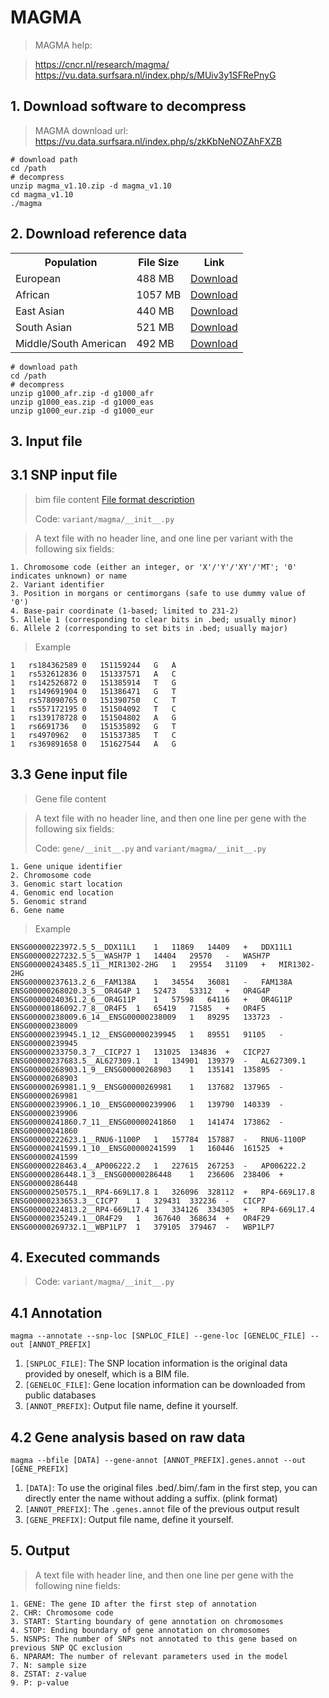 # MAGMA

> MAGMA help:

> https://cncr.nl/research/magma/
> https://vu.data.surfsara.nl/index.php/s/MUiv3y1SFRePnyG


## 1. Download software to decompress

> MAGMA download url: https://vu.data.surfsara.nl/index.php/s/zkKbNeNOZAhFXZB

```shell
# download path
cd /path
# decompress
unzip magma_v1.10.zip -d magma_v1.10
cd magma_v1.10
./magma
```

## 2. Download reference data

<table class="table table-striped">
    <tbody>
        <tr>
            <th>Population</th>
            <th>File Size</th>
            <th>Link</th>
        </tr>
        <tr>
            <td>European</td>
            <td>488 MB</td>
            <td><a href="https://vu.data.surfsara.nl/index.php/s/VZNByNwpD8qqINe" target="_blank" rel="noopener noreferrer">Download</a></td>
        </tr>
        <tr>
            <td>African</td>
            <td>1057 MB</td>
            <td><a href="https://vu.data.surfsara.nl/index.php/s/ePXET6IWVTwTes4" target="_blank" rel="noopener noreferrer">Download</a></td>
        </tr>
        <tr>
            <td>East Asian</td>
            <td>440 MB</td>
            <td><a href="https://vu.data.surfsara.nl/index.php/s/dz6PYdKOi3xVqHn" target="_blank" rel="noopener noreferrer">Download</a></td>
            </tr>
        <tr>
            <td>South Asian</td>
            <td>521 MB</td>
            <td><a href="https://vu.data.surfsara.nl/index.php/s/C6UkTV5nuFo8cJC" target="_blank" rel="noopener noreferrer">Download</a></td>
        </tr>
        <tr>
            <td>Middle/South American</td>
            <td>492 MB</td>
            <td><a href="https://vu.data.surfsara.nl/index.php/s/TXDEm70eEO7AgOb" target="_blank" rel="noopener noreferrer">Download</a></td>
        </tr>
    </tbody>
</table>

```shell
# download path
cd /path
# decompress
unzip g1000_afr.zip -d g1000_afr
unzip g1000_eas.zip -d g1000_eas
unzip g1000_eur.zip -d g1000_eur
```

## 3. Input file

## 3.1 SNP input file

> bim file content
> [File format description](http://www.cog-genomics.org/plink/1.9/formats#map)
>
> Code: `variant/magma/__init__.py`

> A text file with no header line, and one line per variant with the following six fields:

    1. Chromosome code (either an integer, or 'X'/'Y'/'XY'/'MT'; '0' indicates unknown) or name
    2. Variant identifier
    3. Position in morgans or centimorgans (safe to use dummy value of '0')
    4. Base-pair coordinate (1-based; limited to 231-2)
    5. Allele 1 (corresponding to clear bits in .bed; usually minor)
    6. Allele 2 (corresponding to set bits in .bed; usually major)

> Example

```bim
1	rs184362589	0	151159244	G	A
1	rs532612836	0	151337571	A	C
1	rs142526872	0	151385914	T	G
1	rs149691904	0	151386471	G	T
1	rs578090765	0	151390750	C	T
1	rs557172195	0	151504092	T	C
1	rs139178728	0	151504802	A	G
1	rs6691736	0	151535892	G	T
1	rs4970962	0	151537385	T	C
1	rs369891658	0	151627544	A	G
```

## 3.3 Gene input file

> Gene file content

> A text file with no header line, and then one line per gene with the following six fields:
>
> Code: `gene/__init__.py` and `variant/magma/__init__.py`

    1. Gene unique identifier
    2. Chromosome code
    3. Genomic start location
    4. Genomic end location
    5. Genomic strand
    6. Gene name

> Example

```bed
ENSG00000223972.5_5__DDX11L1	1	11869	14409	+	DDX11L1
ENSG00000227232.5_5__WASH7P	1	14404	29570	-	WASH7P
ENSG00000243485.5_11__MIR1302-2HG	1	29554	31109	+	MIR1302-2HG
ENSG00000237613.2_6__FAM138A	1	34554	36081	-	FAM138A
ENSG00000268020.3_5__OR4G4P	1	52473	53312	+	OR4G4P
ENSG00000240361.2_6__OR4G11P	1	57598	64116	+	OR4G11P
ENSG00000186092.7_8__OR4F5	1	65419	71585	+	OR4F5
ENSG00000238009.6_14__ENSG00000238009	1	89295	133723	-	ENSG00000238009
ENSG00000239945.1_12__ENSG00000239945	1	89551	91105	-	ENSG00000239945
ENSG00000233750.3_7__CICP27	1	131025	134836	+	CICP27
ENSG00000237683.5__AL627309.1	1	134901	139379	-	AL627309.1
ENSG00000268903.1_9__ENSG00000268903	1	135141	135895	-	ENSG00000268903
ENSG00000269981.1_9__ENSG00000269981	1	137682	137965	-	ENSG00000269981
ENSG00000239906.1_10__ENSG00000239906	1	139790	140339	-	ENSG00000239906
ENSG00000241860.7_11__ENSG00000241860	1	141474	173862	-	ENSG00000241860
ENSG00000222623.1__RNU6-1100P	1	157784	157887	-	RNU6-1100P
ENSG00000241599.1_10__ENSG00000241599	1	160446	161525	+	ENSG00000241599
ENSG00000228463.4__AP006222.2	1	227615	267253	-	AP006222.2
ENSG00000286448.1_3__ENSG00000286448	1	236606	238406	+	ENSG00000286448
ENSG00000250575.1__RP4-669L17.8	1	326096	328112	+	RP4-669L17.8
ENSG00000233653.3__CICP7	1	329431	332236	-	CICP7
ENSG00000224813.2__RP4-669L17.4	1	334126	334305	+	RP4-669L17.4
ENSG00000235249.1__OR4F29	1	367640	368634	+	OR4F29
ENSG00000269732.1__WBP1LP7	1	379105	379467	-	WBP1LP7
```

## 4. Executed commands

>
> Code: `variant/magma/__init__.py`
>

## 4.1 Annotation

```shell
magma --annotate --snp-loc [SNPLOC_FILE] --gene-loc [GENELOC_FILE] --out [ANNOT_PREFIX]
```

1. `[SNPLOC_FILE]`: The SNP location information is the original data provided by oneself, which is a BIM file.
2. `[GENELOC_FILE]`: Gene location information can be downloaded from public databases
3. `[ANNOT_PREFIX]`: Output file name, define it yourself.

## 4.2 Gene analysis based on raw data

```shell
magma --bfile [DATA] --gene-annot [ANNOT_PREFIX].genes.annot --out [GENE_PREFIX]
```

1. `[DATA]`: To use the original files .bed/.bim/.fam in the first step, you can directly enter the name without adding a suffix. (plink format)
2. `[ANNOT_PREFIX]`: The `.genes.annot` file of the previous output result
3. `[GENE_PREFIX]`: Output file name, define it yourself.

## 5. Output

> A text file with header line, and then one line per gene with the following nine fields:

    1. GENE: The gene ID after the first step of annotation
    2. CHR: Chromosome code
    3. START: Starting boundary of gene annotation on chromosomes
    4. STOP: Ending boundary of gene annotation on chromosomes
    5. NSNPS: The number of SNPs not annotated to this gene based on previous SNP QC exclusion
    6. NPARAM: The number of relevant parameters used in the model
    7. N: sample size
    8. ZSTAT: z-value
    9. P: p-value
